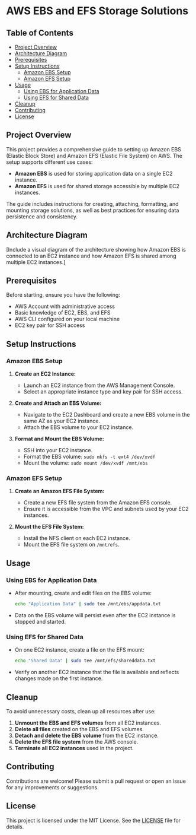 # AWS EBS and EFS Storage Solutions

## Table of Contents

- [Project Overview](#project-overview)
- [Architecture Diagram](#architecture-diagram)
- [Prerequisites](#prerequisites)
- [Setup Instructions](#setup-instructions)
  - [Amazon EBS Setup](#amazon-ebs-setup)
  - [Amazon EFS Setup](#amazon-efs-setup)
- [Usage](#usage)
  - [Using EBS for Application Data](#using-ebs-for-application-data)
  - [Using EFS for Shared Data](#using-efs-for-shared-data)
- [Cleanup](#cleanup)
- [Contributing](#contributing)
- [License](#license)

## Project Overview

This project provides a comprehensive guide to setting up Amazon EBS (Elastic Block Store) and Amazon EFS (Elastic File System) on AWS. The setup supports different use cases:
- **Amazon EBS** is used for storing application data on a single EC2 instance.
- **Amazon EFS** is used for shared storage accessible by multiple EC2 instances.

The guide includes instructions for creating, attaching, formatting, and mounting storage solutions, as well as best practices for ensuring data persistence and consistency.

## Architecture Diagram

[Include a visual diagram of the architecture showing how Amazon EBS is connected to an EC2 instance and how Amazon EFS is shared among multiple EC2 instances.]

## Prerequisites

Before starting, ensure you have the following:
- AWS Account with administrative access
- Basic knowledge of EC2, EBS, and EFS
- AWS CLI configured on your local machine
- EC2 key pair for SSH access

## Setup Instructions

### Amazon EBS Setup

1. **Create an EC2 Instance:**
   - Launch an EC2 instance from the AWS Management Console.
   - Select an appropriate instance type and key pair for SSH access.

2. **Create and Attach an EBS Volume:**
   - Navigate to the EC2 Dashboard and create a new EBS volume in the same AZ as your EC2 instance.
   - Attach the EBS volume to your EC2 instance.

3. **Format and Mount the EBS Volume:**
   - SSH into your EC2 instance.
   - Format the EBS volume: `sudo mkfs -t ext4 /dev/xvdf`
   - Mount the volume: `sudo mount /dev/xvdf /mnt/ebs`

### Amazon EFS Setup

1. **Create an Amazon EFS File System:**
   - Create a new EFS file system from the Amazon EFS console.
   - Ensure it is accessible from the VPC and subnets used by your EC2 instances.

2. **Mount the EFS File System:**
   - Install the NFS client on each EC2 instance.
   - Mount the EFS file system on `/mnt/efs`.

## Usage

### Using EBS for Application Data

- After mounting, create and edit files on the EBS volume:
  ```bash
  echo "Application Data" | sudo tee /mnt/ebs/appdata.txt
  ```
- Data on the EBS volume will persist even after the EC2 instance is stopped and started.

### Using EFS for Shared Data

- On one EC2 instance, create a file on the EFS mount:
  ```bash
  echo "Shared Data" | sudo tee /mnt/efs/shareddata.txt
  ```
- Verify on another EC2 instance that the file is available and reflects changes made on the first instance.

## Cleanup

To avoid unnecessary costs, clean up all resources after use:
1. **Unmount the EBS and EFS volumes** from all EC2 instances.
2. **Delete all files** created on the EBS and EFS volumes.
3. **Detach and delete the EBS volume** from the EC2 instance.
4. **Delete the EFS file system** from the AWS console.
5. **Terminate all EC2 instances** used in the project.

## Contributing

Contributions are welcome! Please submit a pull request or open an issue for any improvements or suggestions.

## License

This project is licensed under the MIT License. See the [LICENSE](LICENSE) file for details.

